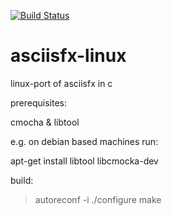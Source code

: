 [![Build Status](https://api.travis-ci.org/zliw/asciisfx-linux.svg)](https://api.travis-ci.org/zliw/asciisfx-linux.svg)

# asciisfx-linux

linux-port of asciisfx in c

prerequisites:

cmocha & libtool

e.g. on debian based machines run:

apt-get install libtool libcmocka-dev

build:

> autoreconf -i
> ./configure
> make
